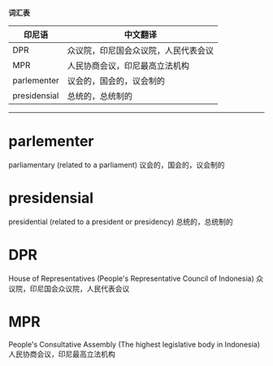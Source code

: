 **词汇表**

| 印尼语 | 中文翻译 |
|--------|----------|
| DPR | 众议院，印尼国会众议院，人民代表会议 |
| MPR | 人民协商会议，印尼最高立法机构 |
| parlementer | 议会的，国会的，议会制的 |
| presidensial | 总统的，总统制的 |

---

# parlementer

parliamentary (related to a parliament)
议会的，国会的，议会制的

# presidensial

presidential (related to a president or presidency)
总统的，总统制的

# DPR

House of Representatives (People's Representative Council of Indonesia)
众议院，印尼国会众议院，人民代表会议

# MPR

People's Consultative Assembly (The highest legislative body in Indonesia)
人民协商会议，印尼最高立法机构
